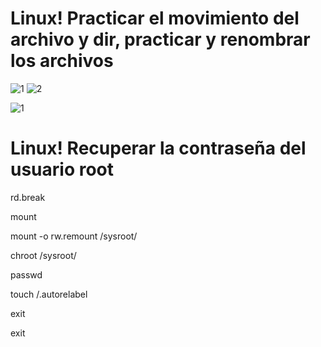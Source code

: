 # Linux! Practicar el movimiento del archivo y dir, practicar y renombrar los archivos

![1](https://user-images.githubusercontent.com/91298191/155858210-eea378fe-370a-46da-ae4b-3998491d465b.jpg)
![2](https://user-images.githubusercontent.com/91298191/155858211-2b395d1d-6aeb-4c5e-829b-07b7c68c0457.jpg)

![1](https://user-images.githubusercontent.com/91298191/156859175-a1be9978-3f67-4fa8-ae97-9363947c76b8.png)



# Linux! Recuperar la contraseña del usuario root


rd.break

mount

mount -o rw.remount /sysroot/

chroot /sysroot/

passwd

touch /.autorelabel

exit 

exit
